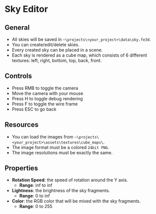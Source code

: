 # Sky Editor

## General

- All skies will be saved in `~\projects\<your_project>\data\sky.fe3d`.
- You can create/edit/delete skies.
- Every created sky can be placed in a scene.
- Each sky is rendered as a cube map, which consists of 6 different textures: left, right, bottom, top, back, front.

## Controls

- Press RMB to toggle the camera
- Move the camera with your mouse
- Press H to toggle debug rendering
- Press F to toggle the wire frame
- Press ESC to go back

## Resources

- You can load the images from `~\projects\<your_project>\assets\textures\cube_maps\`.
- The image format must be a colored `24bit PNG`.
- The image resolutions must be exactly the same.

## Properties

- **Rotation Speed**: the speed of rotation around the Y axis.
  - **Range**: inf to inf
- **Lightness**: the brightness of the sky fragments.
  - **Range**: 0 to inf
- **Color**: the RGB color that will be mixed with the sky fragments.
  - **Range**: 0 to 255
